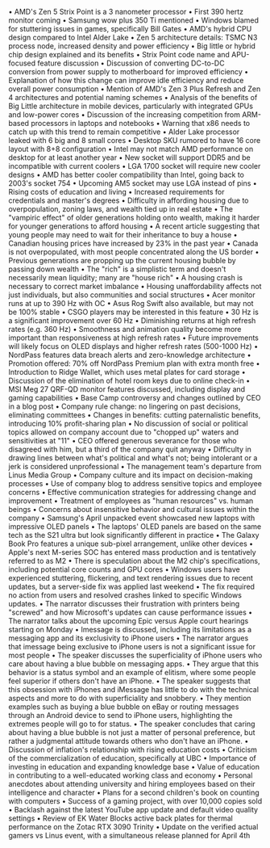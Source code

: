 • AMD's Zen 5 Strix Point is a 3 nanometer processor
• First 390 hertz monitor coming
• Samsung wow plus 350 Ti mentioned
• Windows blamed for stuttering issues in games, specifically Bill Gates
• AMD's hybrid CPU design compared to Intel Alder Lake
• Zen 5 architecture details: TSMC N3 process node, increased density and power efficiency
• Big little or hybrid chip design explained and its benefits
• Strix Point code name and APU-focused feature discussion
• Discussion of converting DC-to-DC conversion from power supply to motherboard for improved efficiency
• Explanation of how this change can improve idle efficiency and reduce overall power consumption
• Mention of AMD's Zen 3 Plus Refresh and Zen 4 architectures and potential naming schemes
• Analysis of the benefits of Big Little architecture in mobile devices, particularly with integrated GPUs and low-power cores
• Discussion of the increasing competition from ARM-based processors in laptops and notebooks
• Warning that x86 needs to catch up with this trend to remain competitive
• Alder Lake processor leaked with 6 big and 8 small cores
• Desktop SKU rumored to have 16 core layout with 8+8 configuration
• Intel may not match AMD performance on desktop for at least another year
• New socket will support DDR5 and be incompatible with current coolers
• LGA 1700 socket will require new cooler designs
• AMD has better cooler compatibility than Intel, going back to 2003's socket 754
• Upcoming AM5 socket may use LGA instead of pins
• Rising costs of education and living
• Increased requirements for credentials and master's degrees
• Difficulty in affording housing due to overpopulation, zoning laws, and wealth tied up in real estate
• The "vampiric effect" of older generations holding onto wealth, making it harder for younger generations to afford housing
• A recent article suggesting that young people may need to wait for their inheritance to buy a house
• Canadian housing prices have increased by 23% in the past year
• Canada is not overpopulated, with most people concentrated along the US border
• Previous generations are propping up the current housing bubble by passing down wealth
• The "rich" is a simplistic term and doesn't necessarily mean liquidity; many are "house rich"
• A housing crash is necessary to correct market imbalance
• Housing unaffordability affects not just individuals, but also communities and social structures
• Acer monitor runs at up to 390 Hz with OC
• Asus Rog Swift also available, but may not be 100% stable
• CSGO players may be interested in this feature
• 30 Hz is a significant improvement over 60 Hz
• Diminishing returns at high refresh rates (e.g. 360 Hz)
• Smoothness and animation quality become more important than responsiveness at high refresh rates
• Future improvements will likely focus on OLED displays and higher refresh rates (500-1000 Hz)
• NordPass features data breach alerts and zero-knowledge architecture
• Promotion offered: 70% off NordPass Premium plan with extra month free
• Introduction to Ridge Wallet, which uses metal plates for card storage
• Discussion of the elimination of hotel room keys due to online check-in
• MSI Meg 27 QRF-QD monitor features discussed, including display and gaming capabilities
• Base Camp controversy and changes outlined by CEO in a blog post
• Company rule change: no lingering on past decisions, eliminating committees
• Changes in benefits: cutting paternalistic benefits, introducing 10% profit-sharing plan
• No discussion of social or political topics allowed on company account due to "chopped up" waters and sensitivities at "11"
• CEO offered generous severance for those who disagreed with him, but a third of the company quit anyway
• Difficulty in drawing lines between what's political and what's not; being intolerant or a jerk is considered unprofessional
• The management team's departure from Linus Media Group
• Company culture and its impact on decision-making processes
• Use of company blog to address sensitive topics and employee concerns
• Effective communication strategies for addressing change and improvement
• Treatment of employees as "human resources" vs. human beings
• Concerns about insensitive behavior and cultural issues within the company
• Samsung's April unpacked event showcased new laptops with impressive OLED panels
• The laptops' OLED panels are based on the same tech as the S21 ultra but look significantly different in practice
• The Galaxy Book Pro features a unique sub-pixel arrangement, unlike other devices
• Apple's next M-series SOC has entered mass production and is tentatively referred to as M2
• There is speculation about the M2 chip's specifications, including potential core counts and GPU cores
• Windows users have experienced stuttering, flickering, and text rendering issues due to recent updates, but a server-side fix was applied last weekend
• The fix required no action from users and resolved crashes linked to specific Windows updates.
• The narrator discusses their frustration with printers being "screwed" and how Microsoft's updates can cause performance issues
• The narrator talks about the upcoming Epic versus Apple court hearings starting on Monday
• Imessage is discussed, including its limitations as a messaging app and its exclusivity to iPhone users
• The narrator argues that imessage being exclusive to iPhone users is not a significant issue for most people
• The speaker discusses the superficiality of iPhone users who care about having a blue bubble on messaging apps.
• They argue that this behavior is a status symbol and an example of elitism, where some people feel superior if others don't have an iPhone.
• The speaker suggests that this obsession with iPhones and iMessage has little to do with the technical aspects and more to do with superficiality and snobbery.
• They mention examples such as buying a blue bubble on eBay or routing messages through an Android device to send to iPhone users, highlighting the extremes people will go to for status.
• The speaker concludes that caring about having a blue bubble is not just a matter of personal preference, but rather a judgmental attitude towards others who don't have an iPhone.
• Discussion of inflation's relationship with rising education costs
• Criticism of the commercialization of education, specifically at UBC
• Importance of investing in education and expanding knowledge base
• Value of education in contributing to a well-educated working class and economy
• Personal anecdotes about attending university and hiring employees based on their intelligence and character
• Plans for a second children's book on counting with computers
• Success of a gaming project, with over 10,000 copies sold
• Backlash against the latest YouTube app update and default video quality settings
• Review of EK Water Blocks active back plates for thermal performance on the Zotac RTX 3090 Trinity
• Update on the verified actual gamers vs Linus event, with a simultaneous release planned for April 4th